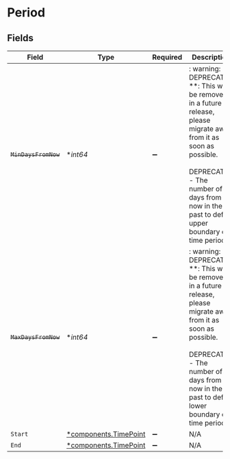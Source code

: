 # Period


## Fields

| Field                                                                                                                                                                                                                  | Type                                                                                                                                                                                                                   | Required                                                                                                                                                                                                               | Description                                                                                                                                                                                                            |
| ---------------------------------------------------------------------------------------------------------------------------------------------------------------------------------------------------------------------- | ---------------------------------------------------------------------------------------------------------------------------------------------------------------------------------------------------------------------- | ---------------------------------------------------------------------------------------------------------------------------------------------------------------------------------------------------------------------- | ---------------------------------------------------------------------------------------------------------------------------------------------------------------------------------------------------------------------- |
| ~~`MinDaysFromNow`~~                                                                                                                                                                                                   | **int64*                                                                                                                                                                                                               | :heavy_minus_sign:                                                                                                                                                                                                     | : warning: ** DEPRECATED **: This will be removed in a future release, please migrate away from it as soon as possible.<br/><br/>DEPRECATED - The number of days from now in the past to define upper boundary of time period. |
| ~~`MaxDaysFromNow`~~                                                                                                                                                                                                   | **int64*                                                                                                                                                                                                               | :heavy_minus_sign:                                                                                                                                                                                                     | : warning: ** DEPRECATED **: This will be removed in a future release, please migrate away from it as soon as possible.<br/><br/>DEPRECATED - The number of days from now in the past to define lower boundary of time period. |
| `Start`                                                                                                                                                                                                                | [*components.TimePoint](../../models/components/timepoint.md)                                                                                                                                                          | :heavy_minus_sign:                                                                                                                                                                                                     | N/A                                                                                                                                                                                                                    |
| `End`                                                                                                                                                                                                                  | [*components.TimePoint](../../models/components/timepoint.md)                                                                                                                                                          | :heavy_minus_sign:                                                                                                                                                                                                     | N/A                                                                                                                                                                                                                    |